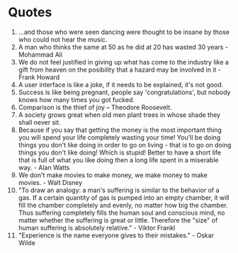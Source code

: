 # Quotes

1. ...and those who were seen dancing were thought to be insane by those who could not hear the music.
2. A man who thinks the same at 50 as he did at 20 has wasted 30 years - Mohammad Ali
3. We do not feel justified in giving up what has come to the industry like a gift from heaven on the posibility that a hazard may be involved in it - Frank Howard
4. A user interface is like a joke, if it needs to be explained, it's not good.
5. Success is like being pregnant, people say 'congratulations', but nobody knows how many times you got fucked.
6. Comparison is the thief of joy – Theodore Roosevelt.
7. A society grows great when old men plant trees in whose shade they shall never sit.
8. Because if you say that getting the money is the most important thing you will spend your life completely wasting your time! You'll be doing things you don't like doing in order to go on living - that is to go on doing things you don't like doing! Which is stupid! Better to have a short life that is full of what you like doing then a long life spent in a miserable way. - Alan Watts
9. We don't make movies to make money, we make money to make movies. - Walt Disney
10. "To draw an analogy: a man's suffering is similar to the behavior of a gas. If a certain quantity of gas is pumped into an empty chamber, it will fill the chamber completely and evenly, no matter how big the chamber. Thus suffering completely fills the human soul and conscious mind, no matter whether the suffering is great or little. Therefore the "size" of human suffering is absolutely relative." - Viktor Frankl
11. "Experience is the name everyone gives to their mistakes." - Oskar Wilde 
